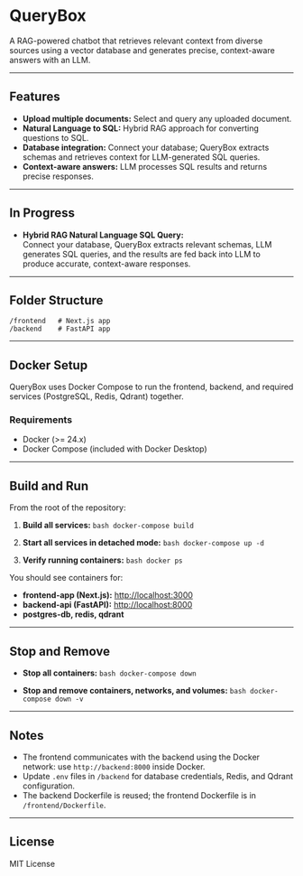 # QueryBox

A RAG-powered chatbot that retrieves relevant context from diverse sources using a vector database and generates precise, context-aware answers with an LLM.

---

## Features

- **Upload multiple documents:** Select and query any uploaded document.
- **Natural Language to SQL:** Hybrid RAG approach for converting questions to SQL.
- **Database integration:** Connect your database; QueryBox extracts schemas and retrieves context for LLM-generated SQL queries.
- **Context-aware answers:** LLM processes SQL results and returns precise responses.

---

## In Progress

- **Hybrid RAG Natural Language SQL Query:**  
   Connect your database, QueryBox extracts relevant schemas, LLM generates SQL queries, and the results are fed back into LLM to produce accurate, context-aware responses.

---

## Folder Structure

```
/frontend   # Next.js app
/backend    # FastAPI app
```

---

## Docker Setup

QueryBox uses Docker Compose to run the frontend, backend, and required services (PostgreSQL, Redis, Qdrant) together.

### Requirements

- Docker (>= 24.x)
- Docker Compose (included with Docker Desktop)

---

## Build and Run

From the root of the repository:

1. **Build all services:**
   `bash
    docker-compose build
    `

2. **Start all services in detached mode:**
   `bash
    docker-compose up -d
    `

3. **Verify running containers:**
   `bash
    docker ps
    `

You should see containers for:

- **frontend-app (Next.js):** [http://localhost:3000](http://localhost:3000)
- **backend-api (FastAPI):** [http://localhost:8000](http://localhost:8000)
- **postgres-db, redis, qdrant**

---

## Stop and Remove

- **Stop all containers:**
  `bash
      docker-compose down
      `

- **Stop and remove containers, networks, and volumes:**
  `bash
      docker-compose down -v
      `

---

## Notes

- The frontend communicates with the backend using the Docker network: use `http://backend:8000` inside Docker.
- Update `.env` files in `/backend` for database credentials, Redis, and Qdrant configuration.
- The backend Dockerfile is reused; the frontend Dockerfile is in `/frontend/Dockerfile`.

---

## License

MIT License
